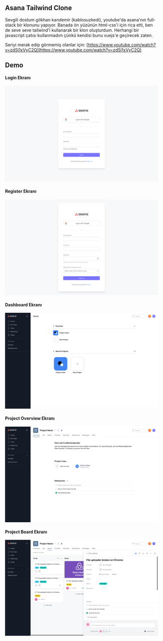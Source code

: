 ## Asana Tailwind Clone

Sevgili dostum gökhan kandemir (kablosuzkedi), youtube'da asana'nın full-stack bir klonunu yapıyor. Banada ön yüzünün html-css'i için rica etti, ben de seve seve tailwind'i kullanarak bir klon oluşturdum. Herhangi bir javascript çatısı kullanmadım çünkü kendisi bunu vuejs'e geçirecek zaten.

Seriyi merak edip görmemiş olanlar için:
[https://www.youtube.com/watch?v=zdSj1xVyC2Q](https://www.youtube.com/watch?v=zdSj1xVyC2Q)

## Demo

#### Login Ekranı

![](screens/login-screen.png)

#### Register Ekranı

![](screens/register-screen.png)

#### Dashboard Ekranı

![](screens/dashboard-screen.png)

#### Project Overview Ekranı

![](screens/project-overview-screen.png)

#### Project Board Ekranı

![](screens/project-board-screen.png)